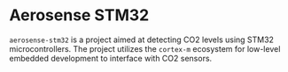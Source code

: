 # Aerosense STM32
`aerosense-stm32` is a project aimed at detecting CO2 levels using STM32 microcontrollers. The project utilizes the `cortex-m` ecosystem for low-level embedded development to interface with CO2 sensors.